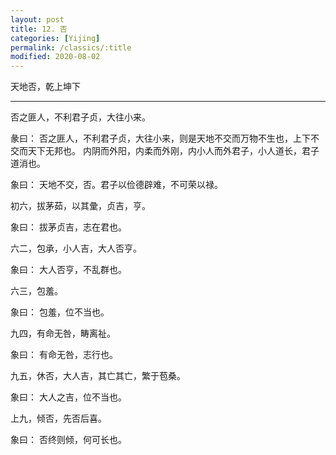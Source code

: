 ```yaml
---
layout: post
title: 12. 否
categories: [Yijing]
permalink: /classics/:title
modified: 2020-08-02
---
```


天地否，乾上坤下

---

否之匪人，不利君子贞，大往小来。

彖曰： 否之匪人，不利君子贞，大往小来，则是天地不交而万物不生也，上下不交而天下无邦也。
内阴而外阳，内柔而外刚，内小人而外君子，小人道长，君子道消也。

象曰： 天地不交，否。君子以俭德辟难，不可荣以禄。

初六，拔茅茹，以其彙，贞吉，亨。

象曰： 拔茅贞吉，志在君也。

六二，包承，小人吉，大人否亨。

象曰： 大人否亨，不乱群也。

六三，包羞。

象曰： 包羞，位不当也。

九四，有命无咎，畴离祉。

象曰： 有命无咎，志行也。

九五，休否，大人吉，其亡其亡，繁于苞桑。

象曰： 大人之吉，位不当也。

上九，倾否，先否后喜。

象曰： 否终则倾，何可长也。
